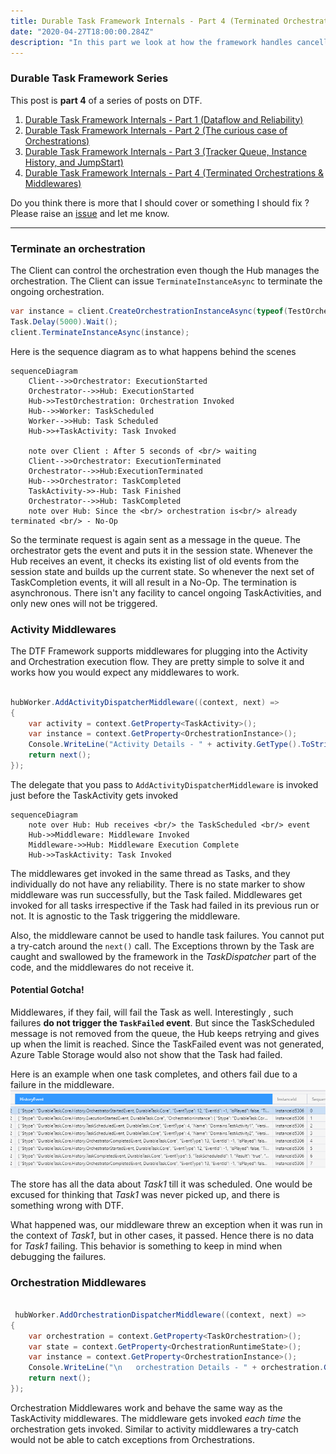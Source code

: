 ```yaml
---
title: Durable Task Framework Internals - Part 4 (Terminated Orchestrations & Middlewares)
date: "2020-04-27T18:00:00.284Z"
description: "In this part we look at how the framework handles cancellations and middlewares"
---
```

### Durable Task Framework Series
This post is **part 4** of a series of posts on DTF.
1. [Durable Task Framework Internals - Part 1 (Dataflow and Reliability)](https://abhikmitra.github.io/blog/durable-task/)
2. [Durable Task Framework Internals - Part 2 (The curious case of Orchestrations)](https://abhikmitra.github.io/blog/durable-task-2/)
3. [Durable Task Framework Internals - Part 3 (Tracker Queue, Instance History, and JumpStart)](https://abhikmitra.github.io/blog/durable-task-3/)
4. [Durable Task Framework Internals - Part 4 (Terminated Orchestrations & Middlewares)](https://abhikmitra.github.io/blog/durable-task-4/)

Do you think there is more that I should cover or something I should fix ? Please raise an [issue](https://github.com/abhikmitra/blog/issues) and let me know.

---

### Terminate an orchestration
The Client can control the orchestration even though the Hub manages the orchestration. The Client can issue `TerminateInstanceAsync` to terminate the ongoing orchestration.

```csharp
var instance = client.CreateOrchestrationInstanceAsync(typeof(TestOrchestration), "InstanceId5306", "Test Input").Result;
Task.Delay(5000).Wait();
client.TerminateInstanceAsync(instance);
``` 


Here is the sequence diagram as to what happens behind the scenes

```mermaid
sequenceDiagram
    Client-->>Orchestrator: ExecutionStarted
    Orchestrator-->>Hub: ExecutionStarted
    Hub->>TestOrchestration: Orchestration Invoked
    Hub-->>Worker: TaskScheduled
    Worker-->>Hub: Task Scheduled
    Hub->>+TaskActivity: Task Invoked
    
    note over Client : After 5 seconds of <br/> waiting
    Client-->>Orchestrator: ExecutionTerminated
    Orchestrator-->>Hub:ExecutionTerminated
    Hub-->>Orchestrator: TaskCompleted
    TaskActivity->>-Hub: Task Finished
    Orchestrator-->>Hub: TaskCompleted
    note over Hub: Since the <br/> orchestration is<br/> already terminated <br/> - No-Op
```

So the terminate request is again sent as a message in the queue. The orchestrator gets the event and puts it in the session state. 
Whenever the Hub receives an event, it checks its existing list of old events from the session state and builds up the current state.
So whenever the next set of TaskCompletion events, it will all result in a No-Op. The termination is asynchronous. There isn't any facility to cancel ongoing TaskActivities, and only new ones will not be triggered.


### Activity Middlewares 
The DTF Framework supports middlewares for plugging into the Activity and Orchestration execution flow. They are pretty simple to solve it and works how you would expect any middlewares to work.

```csharp

hubWorker.AddActivityDispatcherMiddleware((context, next) =>
{
    var activity = context.GetProperty<TaskActivity>();
    var instance = context.GetProperty<OrchestrationInstance>();
    Console.WriteLine("Activity Details - " + activity.GetType().ToString() + " Id = " + instance.InstanceId);
    return next();
});

```
The delegate that you pass to `AddActivityDispatcherMiddleware` is invoked just before the TaskActivity gets invoked

```mermaid
sequenceDiagram
    note over Hub: Hub receives <br/> the TaskScheduled <br/> event
    Hub->>Middleware: Middleware Invoked
    Middleware->>Hub: Middleware Execution Complete
    Hub->>TaskActivity: Task Invoked
```
The middlewares get invoked in the same thread as Tasks, and they individually do not have any reliability. There is no state marker to show middleware was run successfully, but the Task failed. Middlewares get invoked for all tasks irrespective if the Task had failed in its previous run or not. It is agnostic to the Task triggering the middleware.

Also, the middleware cannot be used to handle task failures. You cannot put a try-catch around the `next()` call. The Exceptions thrown by the Task are caught and swallowed by the framework in the *TaskDispatcher* part of the code, and the middlewares do not receive it.

#### Potential Gotcha!
Middlewares, if they fail, will fail the Task as well. Interestingly , such failures **do not trigger the `TaskFailed` event**. But since the TaskScheduled message is not removed from the queue, the Hub keeps retrying and gives up when the limit is reached. Since the TaskFailed event was not generated, Azure Table Storage would also not show that the Task had failed. 

Here is an example when one task completes, and others fail due to a failure in the middleware. ![Store](./TableStore.PNG) 

The store has all the data about *Task1* till it was scheduled. One would be excused for thinking that *Task1* was never picked up, and there is something wrong with DTF.

What happened was, our middleware threw an exception when it was run in the context of *Task1*, but in other cases, it passed. Hence there is no data for *Task1* failing. This behavior is something to keep in mind when debugging the failures.


### Orchestration Middlewares 
```csharp

 hubWorker.AddOrchestrationDispatcherMiddleware((context, next) =>
{
    var orchestration = context.GetProperty<TaskOrchestration>();
    var state = context.GetProperty<OrchestrationRuntimeState>();
    var instance = context.GetProperty<OrchestrationInstance>();
    Console.WriteLine("\n   orchestration Details - " + orchestration.GetType().ToString() + " Id = " + instance.InstanceId + "state = " + state.Events.Count + "\n");
    return next();
});

```
Orchestration Middlewares work and behave the same way as the TaskActivity middlewares. The middleware gets invoked *each time* the orchestration gets invoked. Similar to activity middlewares a try-catch would not be able to catch exceptions from Orchestrations.